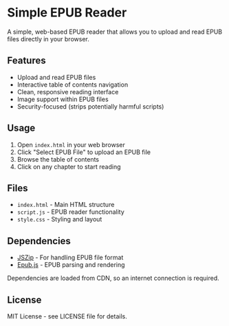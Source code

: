 # Simple EPUB Reader

A simple, web-based EPUB reader that allows you to upload and read EPUB files directly in your browser.

## Features

- Upload and read EPUB files
- Interactive table of contents navigation
- Clean, responsive reading interface
- Image support within EPUB files
- Security-focused (strips potentially harmful scripts)

## Usage

1. Open `index.html` in your web browser
2. Click "Select EPUB File" to upload an EPUB file
3. Browse the table of contents
4. Click on any chapter to start reading

## Files

- `index.html` - Main HTML structure
- `script.js` - EPUB reader functionality
- `style.css` - Styling and layout

## Dependencies

- [JSZip](https://stuk.github.io/jszip/) - For handling EPUB file format
- [Epub.js](https://github.com/futurepress/epub.js/) - EPUB parsing and rendering

Dependencies are loaded from CDN, so an internet connection is required.

## License

MIT License - see LICENSE file for details.
